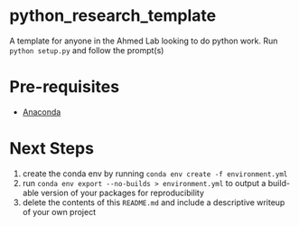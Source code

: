 # python_research_template

A template for anyone in the Ahmed Lab looking to do python work. Run `python setup.py` and follow the prompt(s)

# Pre-requisites

- [Anaconda](https://www.anaconda.com/download)

# Next Steps

1. create the conda env by running `conda env create -f environment.yml`
2. run `conda env export --no-builds > environment.yml` to output a build-able version of your packages for reproducibility
3. delete the contents of this `README.md` and include a descriptive writeup of your own project

